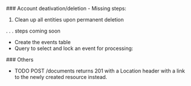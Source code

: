 


### Account deativation/deletion - Missing steps:

1) Clean up all entities upon permanent deletion

 . . . steps coming soon


 - Create the events table
 - Query to select and lock an event for processing:




### Others

- TODO POST /documents returns 201 with a Location header with a link to the newly created resource instead.
